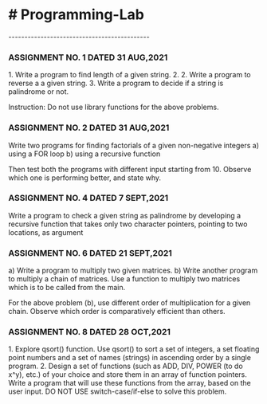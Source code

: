 <h1> # Programming-Lab </h1>
--------------------------------------------
<h3> ASSIGNMENT NO. 1 DATED 31 AUG,2021 </h3>
1. Write a program to find length of a given string.
2. 2. Write a program to reverse a a given string.
3. Write a program to decide if a string is palindrome or not.

Instruction: Do not use library functions for the above problems.

<h3> ASSIGNMENT NO. 2 DATED 31 AUG,2021 </h3>
Write two programs for finding factorials of a given non-negative integers
a) using a FOR loop
b) using a recursive function

Then test both the programs with different input starting from 10. Observe which one is performing better, and state why.

<h3> ASSIGNMENT NO. 4 DATED 7 SEPT,2021 </h3>
Write a program to check a given string as palindrome by developing a recursive function that takes only two character pointers, pointing to two locations, as argument

<h3> ASSIGNMENT NO. 6 DATED 21 SEPT,2021 </h3>
a) Write a program to multiply two given matrices.
b) Write another program to multiply a chain of matrices. Use a function to multiply two matrices which is to be called from the main.

For the above problem (b), use different order of multiplication for a given chain. Observe which order is comparatively efficient than others.

<h3> ASSIGNMENT NO. 8 DATED 28 OCT,2021 </h3>
1. Explore qsort() function. Use qsort() to sort a set of integers, a set floating point numbers and a set of names (strings) in ascending order by a single program.
2. Design a set of functions (such as ADD, DIV, POWER (to do x^y), etc.) of your choice and store them in an array of function pointers. Write a program that will use these functions from the array, based on the user input. DO NOT USE switch-case/if-else to solve this problem.
